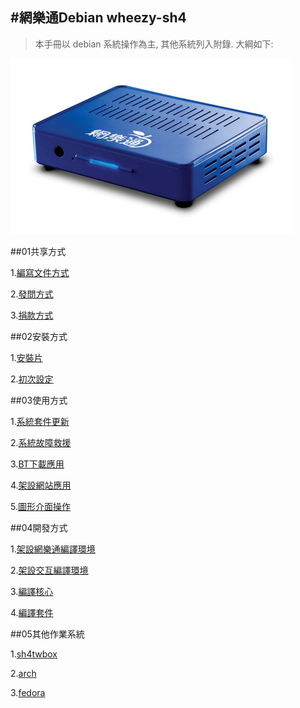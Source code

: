 #網樂通Debian wheezy-sh4 
---
>本手冊以 debian 系統操作為主, 其他系統列入附錄. 大綱如下:

![](img/01.01.00.網樂通.jpg?raw=true)

##01共享方式

  1.[編寫文件方式](doc/01.01.md)

  2.[發問方式](doc/01.02.md)

  3.[捐款方式](doc/01.03.md)

##02安裝方式

  1.[安裝片](doc/02.01.md)

  2.[初次設定](doc/02.02.md)

##03使用方式

  1.[系統套件更新](doc/03.01.md)

  2.[系統故障救援](doc/03.02.md)

  3.[BT下載應用](doc/03.03.md)

  4.[架設網站應用](doc/03.04.md)

  5.[圖形介面操作](doc/03.05.md)

##04開發方式

  1.[架設網樂通編譯環境](doc/04.01.md)

  2.[架設交互編譯環境](doc/04.02.md)

  3.[編譯核心](doc/04.03.md)

  4.[編譯套件](doc/04.04.md)

##05其他作業系統

  1.[sh4twbox](doc/05.01.md)

  2.[arch](doc/05.02.md)

  3.[fedora](doc/05.03.md)
